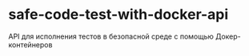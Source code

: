 # safe-code-test-with-docker-api
API для исполнения тестов в безопасной среде с помощью Докер-контейнеров

